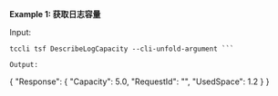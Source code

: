 **Example 1: 获取日志容量**



Input: 

```
tccli tsf DescribeLogCapacity --cli-unfold-argument ```

Output: 
```
{
    "Response": {
        "Capacity": 5.0,
        "RequestId": "",
        "UsedSpace": 1.2
    }
}
```

